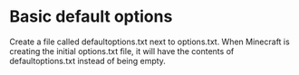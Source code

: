 # Basic default options

Create a file called defaultoptions.txt next to options.txt. When Minecraft is creating the initial options.txt file, it will have the contents of defaultoptions.txt instead of being empty.